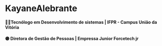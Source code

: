 # KayaneAlebrante

#### 👩‍🎓Tecnólogo em Desenvolvimento de sistemas | IFPR - Campus União da Vitória
#### 🟣 Diretora de Gestão de Pessoas | Empressa Junior Forcetech jr
